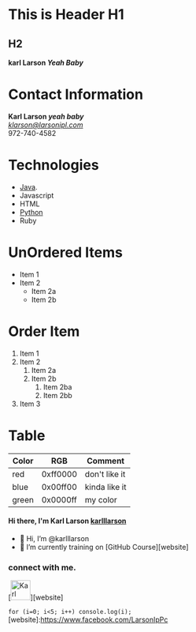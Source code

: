 # This is Header H1
## H2
**karl Larson _Yeah Baby_**<br/>
# Contact Information
**Karl Larson _yeah baby_**<br/>
*klarson@larsonipl.com*<br/>
972-740-4582
# Technologies
- [Java](https://docs.oracle.com/em/java/).
-   Javascript
- HTML
- [Python](https://docs.python.org/3/)
- Ruby
# UnOrdered Items
* Item 1
* Item 2
  * Item 2a
  * Item 2b
# Order Item
1. Item 1
1. Item 2
   1. Item 2a
   1. Item 2b
      1. Item 2ba
      2. Item 2bb 
1. Item 3
# Table
Color | RGB | Comment
------|-----|--------
red | 0xff0000 | don't like it
blue | 0x00ff00 | kinda like it
green | 0x0000ff | my color
#### Hi there, I'm Karl Larson [karlllarson](https://www.facebook.com/LarsonIpPc)
- 👋 Hi, I’m @karlllarson
- 🌱 I’m currently training on [GitHub Course][website]
### connect with me.
[<img alt="Karl Larson" width="40px" src="https://user-images.githubusercontent.com/35807054/118406518-e8374d80-b641-11eb-82ac-dd6b3ceca506.jpg" />][website]
<!---
karlllarson/karlllarson is a ✨ special ✨ repository because its `README.md` (this file) appears on your GitHub profile.
You can click the Preview link to take a look at your changes.
--->
``
for (i=0; i<5; i++)
console.log(i);
``[website]:https://www.facebook.com/LarsonIpPc
